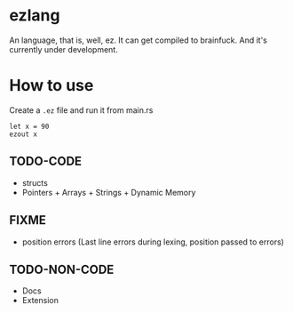 # ezlang
An language, that is, well, ez. It can get compiled to brainfuck. And it's currently under development.

# How to use
Create a `.ez` file and run it from main.rs
```
let x = 90
ezout x
```

## TODO-CODE
* structs
* Pointers + Arrays + Strings + Dynamic Memory

## FIXME
* position errors (Last line errors during lexing, position passed to errors)

## TODO-NON-CODE
* Docs
* Extension
